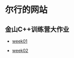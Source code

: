 # 尔行的网站

## 金山C++训练营大作业

- [week01](https://binary-song.github.io/kso/week01/index.html) 

- [week02](https://binary-song.github.io/kso/week02/index.html) 

